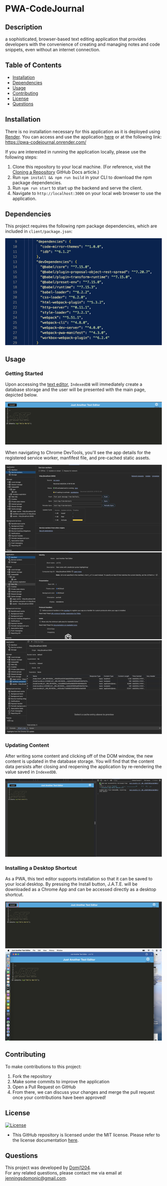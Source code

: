 # PWA-CodeJournal

## Description
a sophisticated, browser-based text editing application that provides developers with the convenience of creating and managing notes and code snippets, even without an internet connection.


## Table of Contents 
- [Installation](#installation)
- [Dependencies](#dependencies)
- [Usage](#usage)
- [Contributing](#contributing)
- [License](#license)
- [Questions](#questions)
  
## Installation 
There is no installation necessary for this application as it is deployed using [Render](https://docs.render.com/). You can access and use the application [here](https://pwa-codejournal.onrender.com/) or at the following link: https://pwa-codejournal.onrender.com/

If you are interested in running the application locally, please use the following steps:
1. Clone this repository to your local machine. (For reference, visit the [Cloning a Repository](https://docs.github.com/en/repositories/creating-and-managing-repositories/cloning-a-repository) GitHub Docs article.)
2. Run `npm install && npm run build` in your CLI to download the npm package dependencies.
3. Run `npm run start` to start up the backend and serve the client.
4. Navigate to `http://localhost:3000` on your local web browser to use the application. 
  
## Dependencies
This project requires the following npm package dependencies, which are included in `client/package.json`:  

![Package dependencies](Assets/pwa-dependencies.png)

## Usage 

### Getting Started
Upon accessing the [text editor](https://pwa-text-editor-xj19.onrender.com/), `IndexedDB` will immediately create a database storage and the user will be presented with the main page, depicted below.  

![Main Page](Assets/JATE-landing.png)

When navigating to Chrome DevTools, you'll see the app details for the registered service worker, manfifest file, and pre-cached static assets. 

![Service worker](Assets/devtools-service.png)
![Manifest file](Assets/devtools-manifest.png)
![Pre-cached static assets](Assets/devtools-cache.png)

### Updating Content
After writing some content and clicking off of the DOM window, the new content is updated in the database storage. You will find that the content data persists after closing and reopening the application by re-rendering the value saved in `IndexedDB`.  

![Put content](Assets/devtools-put.png)

### Installing a Desktop Shortcut
As a PWA, this text editor supports installation so that it can be saved to your local desktop. By pressing the Install button, J.A.T.E. will be downloaded as a Chrome App and can be accessed directly as a desktop shortcut. 

![Install button](Assets/install-button.png)
![J.A.T.E. installed to desktop](Assets/JATE-shortcut.png)

## Contributing
To make contributions to this project:  
1. Fork the repository  
2. Make some commits to improve the application
3. Open a Pull Request on GitHub
4. From there, we can discuss your changes and merge the pull request once your contributions have been approved!

## License 
[![License](https://img.shields.io/badge/License-MIT-yellow.svg)](https://opensource.org/licenses/MIT)
- This GitHub repository is licensed under the MIT license. Please refer to the license documentation [here](https://opensource.org/licenses/MIT).
  
## Questions
This project was developed by [Domj1204](https://github.com/DomJ1204).  
For any related questions, please contact me via email at <jenningsdomonic@gmail.com>.